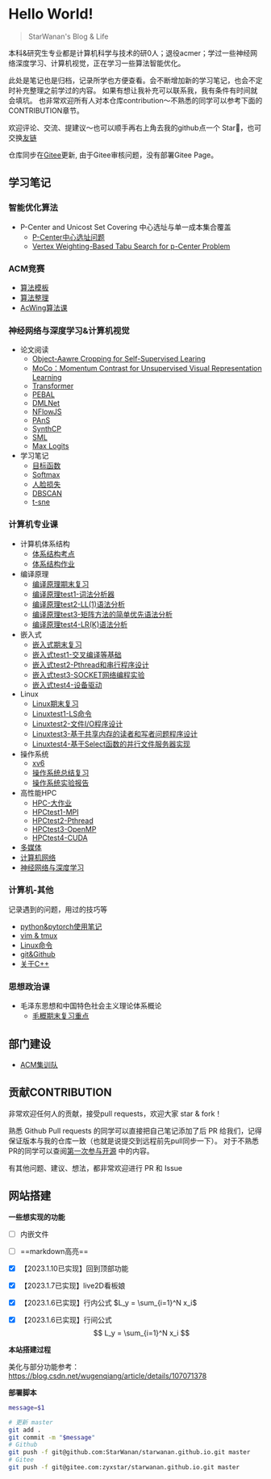 # Hello World!
<span id="sitetime"></span>

> StarWanan's Blog & Life

本科&研究生专业都是计算机科学与技术的研0人；退役acmer；学过一些神经网络深度学习、计算机视觉，正在学习一些算法智能优化。

此处是笔记也是归档，记录所学也方便查看。会不断增加新的学习笔记，也会不定时补充整理之前学过的内容。
如果有想让我补充可以联系我，我有条件有时间就会填坑。
也非常欢迎所有人对本仓库contribution～不熟悉的同学可以参考下面的CONTRIBUTION章节。

欢迎评论、交流、提建议～也可以顺手再右上角去我的github点一个 Star🌟，也可交换[友链](https://starwanan.github.io/)

仓库同步在[Gitee](https://gitee.com/zyxstar/starwanan.github.io)更新, 由于Gitee审核问题，没有部署Gitee Page。

## 学习笔记
### 智能优化算法
- P-Center and Unicost Set Covering 中心选址与单一成本集合覆盖
	- [P-Center中心选址问题](02%20Smart/P-Center中心选址问题.md)
	- [Vertex Weighting-Based Tabu Search for p-Center Problem](02%20Smart/Vertex%20Weighting-Based%20Tabu%20Search%20for%20p-Center%20Problem.md)

### ACM竞赛
- [算法模板](03%20Algorithm/算法模板.md)
- [算法整理](03%20Algorithm/算法整理.md)
- [AcWing算法课](03%20Algorithm/AcWing算法课.md)

### 神经网络与深度学习&计算机视觉
- 论文阅读
	- [Object-Aawre Cropping for Self-Supervised Learing](01%20AI/paper/Object-Aawre%20Cropping%20for%20Self-Supervised%20Learing.md)
	- [MoCo：Momentum Contrast for Unsupervised Visual Representation Learning](01%20AI/paper/MoCo：Momentum%20Contrast%20for%20Unsupervised%20Visual%20Representation%20Learning.md)
	- [Transformer](01%20AI/paper/Transformer.md)
	- [PEBAL](01%20AI/paper/PEBAL.md)
	- [DMLNet](01%20AI/paper/DMLNet.md)
	- [NFlowJS](01%20AI/paper/NFlowJS.md)
	- [PAnS](01%20AI/paper/PAnS.md)
	- [SynthCP](01%20AI/paper/SynthCP.md)
	- [SML](01%20AI/paper/SML.md)
	- [Max Logits](01%20AI/paper/Max%20Logits.md)
- 学习笔记
	- [目标函数](01%20AI/目标函数.md)
	- [Softmax](01%20AI/Softmax.md)
	- [人脸损失](01%20AI/人脸损失.md)
	- [DBSCAN](01%20AI/DBSCAN.md)
	- [t-sne](01%20AI/t-sne.md)

### 计算机专业课
- 计算机体系结构
	- [体系结构考点](04%20计算机/计算机体系结构/体系结构考点.md)
	- [体系结构作业](04%20计算机/计算机体系结构/体系结构作业.md)
- 编译原理
	- [编译原理期末复习](04%20计算机/编译原理/编译原理期末复习.md)
	- [编译原理test1-词法分析器](04%20计算机/编译原理/编译原理test1.md)
	- [编译原理test2-LL(1)语法分析](04%20计算机/编译原理/编译原理test2.md)
	- [编译原理test3-矩阵方法的简单优先语法分析](04%20计算机/编译原理/编译原理test3.md)
	- [编译原理test4-LR(K)语法分析](04%20计算机/编译原理/编译原理test4.md)
- 嵌入式
	- [嵌入式期末复习](04%20计算机/嵌入式/嵌入式期末复习.md)
	- [嵌入式test1-交叉编译等基础](04%20计算机/嵌入式/嵌入式test1.md)
	- [嵌入式test2-Pthread和串行程序设计](04%20计算机/嵌入式/嵌入式test2.md)
	- [嵌入式test3-SOCKET网络编程实验](04%20计算机/嵌入式/嵌入式test3.md)
	- [嵌入式test4-设备驱动](04%20计算机/嵌入式/嵌入式test4.md)
- Linux
	- [Linux期末复习](04%20计算机/Linux/Linux期末复习.md)
	- [Linuxtest1-LS命令](04%20计算机/Linux/Linuxtest1.md)
	- [Linuxtest2-文件I/O程序设计](04%20计算机/Linux/Linuxtest2.md)
	- [Linuxtest3-基于共享内存的读者和写者问题程序设计](04%20计算机/Linux/Linuxtest3.md)
	- [Linuxtest4-基于Select函数的并行文件服务器实现](04%20计算机/Linux/Linuxtest4.md)
- 操作系统
	- [xv6](04%20计算机/操作系统/xv6.md)
	- [操作系统总结复习](04%20计算机/操作系统/操作系统总结复习.md)
	- [操作系统实验报告](04%20计算机/操作系统/操作系统实验报告.md)
- 高性能HPC
	- [HPC-大作业](04%20计算机/HPC/HPC-大作业.md)
	- [HPCtest1-MPI](04%20计算机/HPC/HPCtest1-MPI.md)
	- [HPCtest2-Pthread](04%20计算机/HPC/HPCtest2-Pthread.md)
	- [HPCtest3-OpenMP](04%20计算机/HPC/HPCtest3-OpenMP.md)
	- [HPCtest4-CUDA](04%20计算机/HPC/HPCtest4-CUDA.md)
- [多媒体](04%20计算机/多媒体期末复习.md)
- [计算机网络](04%20计算机/计算计网络复习.md)
- [神经网络与深度学习](04%20计算机/神经网络与深度学习期末复习.md)

### 计算机-其他
记录遇到的问题，用过的技巧等
- [python&pytorch使用笔记](01%20AI/python&pytorch使用笔记.md)
- [vim & tmux](04%20计算机/vim%20&%20tmux.md)
- [Linux命令](04%20计算机/Linux命令.md)
- [git&Github](04%20计算机/git&Github.md)
- [关于C++](02%20Smart/关于C++.md)


### 思想政治课
- 毛泽东思想和中国特色社会主义理论体系概论
	- [毛概期末复习重点](04%20计算机/毛泽东思想和中国特色社会主义理论体系概论/毛概期末复习重点.md)


## 部门建设
- [ACM集训队](06%20部门建设/ACM集训队.md)




## 贡献CONTRIBUTION
非常欢迎任何人的贡献，接受pull requests，欢迎大家 star & fork！

熟悉 Github Pull requests 的同学可以直接把自己笔记添加了后 PR 给我们，记得保证版本与我的仓库一致（也就是说提交到远程前先pull同步一下）。
对于不熟悉PR的同学可以查阅[第一次参与开源](https://github.com/firstcontributions/first-contributions/blob/main/translations/README.zh-cn.md) 中的内容。

有其他问题、建议、想法，都非常欢迎进行 PR 和 Issue


## 网站搭建

**一些想实现的功能**
- [ ] 内嵌文件
- [ ] ==markdown高亮==
- [x] 【2023.1.10已实现】回到顶部功能
- [x] 【2023.1.7已实现】live2D看板娘
- [x] 【2023.1.6已实现】行内公式 $L_y = \sum_{i=1}^N x_i$  
- [x] 【2023.1.6已实现】行间公式 
$$
L_y = \sum_{i=1}^N x_i
$$


**本站搭建过程**

美化与部分功能参考： https://blog.csdn.net/wugenqiang/article/details/107071378



**部署脚本** 
```sh
message=$1

# 更新 master
git add .
git commit -m "$message"
# Github
git push -f git@github.com:StarWanan/starwanan.github.io.git master
# Gitee
git push -f git@gitee.com:zyxstar/starwanan.github.io.git master
```
